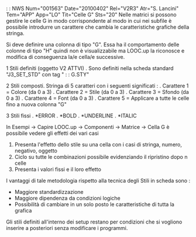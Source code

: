  :  : NWS Num="001563" Date="20100402" Rel="V2R3" Atr="S. Lancini" Tem="APP" App="LO" Tit="Celle G" Sts="20"
Nelle matrici si possono gestire le celle G in modo corrispondente al modo in cui nei subfile è possibile introdurre un carattere che cambia le caratteristiche grafiche della stringa.

Si deve definire una colonna di tipo "G". Essa ha il comportamento delle colonne di tipo "H" quindi non è visualizzabile ma LOOC.up la riconosce e modifica di conseguenza la/e cella/e successive.

1 Stili definiti (oggetto V2 ATTVI)
. Sono definiti nella scheda standard "J3_SET_STD" con tag " :  : G.STY"

2 Stili composti. Stringa di 5 caratteri con i seguenti significati : 
. Carattere 1 = Colore (da 0 a 3)
. Carattere 2 = Stile  (da 0 a 3)
. Carattere 3 = Sfondo (da 0 a 3)
. Carattere 4 = Font   (da 0 a 3)
. Carattere 5 = Applicare a tutte le celle fino a nuova colonna "G"

3 Stili fissi
. \*ERROR
. \*BOLD
. \*UNDERLINE
. \*ITALIC

In Esempi -> Capire LOOC.up -> Componenti -> Matrice -> Cella G è possibile vedere gli effetti dei vari casi
1. Presenta l'effetto dello stile su una cella con i casi di stringa, numero, negativo, oggetto
2. Ciclo su tutte le combinazioni possibile evidenziando il ripristino dopo n celle
3. Presenta i valori fissi e il loro effetto

I vantaggi di tale metodologia rispetto alla tecnica degli Stili in scheda sono : 
- Maggiore standardizzazione
- Maggiore dipendenza da condizioni logiche
- Possibilità di cambiare in un solo posto le caratteristiche di tutta la grafica

Gli stili definiti all'interno dei setup restano per condizioni che si vogliono inserire a posteriori senza modificare i programmi.
